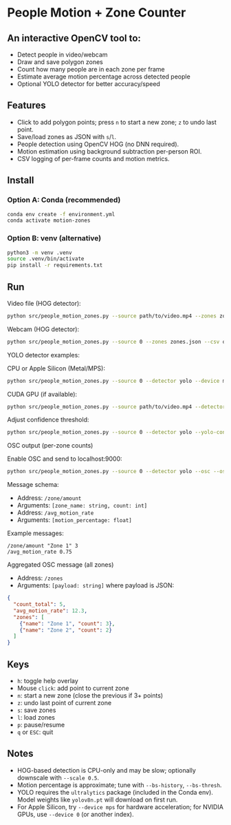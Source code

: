 # People Motion + Zone Counter

An interactive OpenCV tool to:
-
- Detect people in video/webcam
- Draw and save polygon zones
- Count how many people are in each zone per frame
- Estimate average motion percentage across detected people
 - Optional YOLO detector for better accuracy/speed

## Features

- Click to add polygon points; press `n` to start a new zone; `z` to undo last point.
- Save/load zones as JSON with `s`/`l`.
- People detection using OpenCV HOG (no DNN required).
- Motion estimation using background subtraction per-person ROI.
- CSV logging of per-frame counts and motion metrics.

## Install

### Option A: Conda (recommended)

```bash
conda env create -f environment.yml
conda activate motion-zones
```

### Option B: venv (alternative)

```bash
python3 -m venv .venv
source .venv/bin/activate
pip install -r requirements.txt
```

## Run

Video file (HOG detector):

```bash
python src/people_motion_zones.py --source path/to/video.mp4 --zones zones.json --csv out.csv
```

Webcam (HOG detector):

```bash
python src/people_motion_zones.py --source 0 --zones zones.json --csv out.csv
```

YOLO detector examples:

CPU or Apple Silicon (Metal/MPS):

```bash
python src/people_motion_zones.py --source 0 --detector yolo --device mps --yolo-model yolov8n.pt --yolo-imgsz 640 --scale 0.5
```

CUDA GPU (if available):

```bash
python src/people_motion_zones.py --source path/to/video.mp4 --detector yolo --device 0 --yolo-model yolov8n.pt --yolo-imgsz 640
```

Adjust confidence threshold:

```bash
python src/people_motion_zones.py --source 0 --detector yolo --yolo-conf 0.35 --yolo-imgsz 640
```

OSC output (per-zone counts)

Enable OSC and send to localhost:9000:

```bash
python src/people_motion_zones.py --source 0 --detector yolo --osc --osc-host 127.0.0.1 --osc-port 9000
```

Message schema:

- Address: `/zone/amount`
- Arguments: `[zone_name: string, count: int]`
- Address: `/avg_motion_rate`
- Arguments: `[motion_percentage: float]`

Example messages:

```text
/zone/amount "Zone 1" 3
/avg_motion_rate 0.75
```

Aggregated OSC message (all zones)

- Address: `/zones`
- Arguments: `[payload: string]` where payload is JSON:

```json
{
  "count_total": 5,
  "avg_motion_rate": 12.3,
  "zones": [
    {"name": "Zone 1", "count": 3},
    {"name": "Zone 2", "count": 2}
  ]
}
```

## Keys

- `h`: toggle help overlay
- Mouse `click`: add point to current zone
- `n`: start a new zone (close the previous if 3+ points)
- `z`: undo last point of current zone
- `s`: save zones
- `l`: load zones
- `p`: pause/resume
- `q` or `ESC`: quit

## Notes

- HOG-based detection is CPU-only and may be slow; optionally downscale with `--scale 0.5`.
- Motion percentage is approximate; tune with `--bs-history`, `--bs-thresh`.
- YOLO requires the `ultralytics` package (included in the Conda env). Model weights like `yolov8n.pt` will download on first run.
- For Apple Silicon, try `--device mps` for hardware acceleration; for NVIDIA GPUs, use `--device 0` (or another index).

